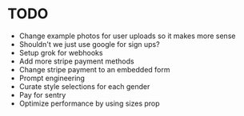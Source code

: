 # TODO

- Change example photos for user uploads so it makes more sense
- Shouldn't we just use google for sign ups?
- Setup grok for webhooks
- Add more stripe payment methods
- Change stripe payment to an embedded form
- Prompt engineering
- Curate style selections for each gender
- Pay for sentry
- Optimize performance by using sizes prop
